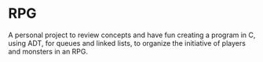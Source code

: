 # RPG
A personal project to review concepts and have fun creating a program in C, using ADT, for queues and linked lists, to organize the initiative of players and monsters in an RPG.
